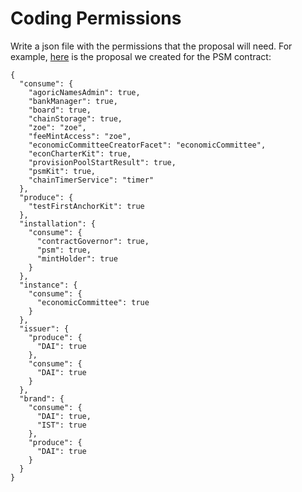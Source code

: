 # Coding Permissions

Write a json file with the permissions that the proposal will need. For example, [here](https://github.com/Agoric/agoric-sdk/blob/master/packages/inter-protocol/test/psm/gov-add-psm.js) is the proposal we created for the PSM contract:

```
{
  "consume": {
    "agoricNamesAdmin": true,
    "bankManager": true,
    "board": true,
    "chainStorage": true,
    "zoe": "zoe",
    "feeMintAccess": "zoe",
    "economicCommitteeCreatorFacet": "economicCommittee",
    "econCharterKit": true,
    "provisionPoolStartResult": true,
    "psmKit": true,
    "chainTimerService": "timer"
  },
  "produce": {
    "testFirstAnchorKit": true
  },
  "installation": {
    "consume": {
      "contractGovernor": true,
      "psm": true,
      "mintHolder": true
    }
  },
  "instance": {
    "consume": {
      "economicCommittee": true
    }
  },
  "issuer": {
    "produce": {
      "DAI": true
    },
    "consume": {
      "DAI": true
    }
  },
  "brand": {
    "consume": {
      "DAI": true,
      "IST": true
    },
    "produce": {
      "DAI": true
    }
  }
}
```